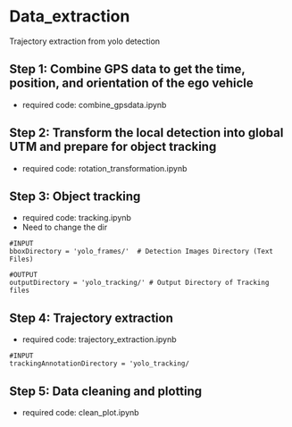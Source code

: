 # Data_extraction
Trajectory extraction from yolo detection

## Step 1: Combine GPS data to get the time, position, and orientation of the ego vehicle
* required code: combine_gpsdata.ipynb

## Step 2: Transform the local detection into global UTM and prepare for object tracking
* required code: rotation_transformation.ipynb

## Step 3: Object tracking 
* required code: tracking.ipynb
* Need to change the dir
  
```
#INPUT
bboxDirectory = 'yolo_frames/'  # Detection Images Directory (Text Files)

#OUTPUT
outputDirectory = 'yolo_tracking/' # Output Directory of Tracking files
```

## Step 4: Trajectory extraction
* required code: trajectory_extraction.ipynb

```
#INPUT
trackingAnnotationDirectory = 'yolo_tracking/
```

## Step 5: Data cleaning and plotting
* required code: clean_plot.ipynb
